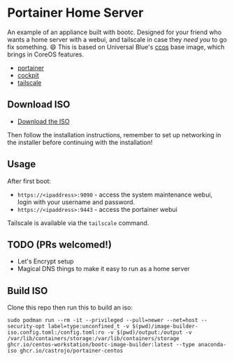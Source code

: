 # Portainer Home Server

An example of an appliance built with bootc. Designed for your friend who wants a home server with a webui, and tailscale in case they _need you_ to go fix something. 😄 This is based on Universal Blue's [ccos](https://github.com/ublue-os/ccos) base image, which brings in CoreOS features.

- [portainer](https://www.portainer.io/)
- [cockpit](https://cockpit-project.org/)
- [tailscale](https://tailscale.com) 

## Download ISO

- [Download the ISO](https://download.projectbluefin.io/server.iso)

Then follow the installation instructions, remember to set up networking in the installer before continuing with the installation!

## Usage

After first boot:

- `https://<ipaddress>:9090` - access the system maintenance webui, login with your username and password.
- `https://<ipaddress>:9443` - access the portainer webui

Tailscale is available via the `tailscale` command.

## TODO (PRs welcomed!)

- Let's Encrypt setup
- Magical DNS things to make it easy to run as a home server

## Build ISO

Clone this repo then run this to build an iso: 

```
sudo podman run --rm -it --privileged --pull=newer --net=host --security-opt label=type:unconfined_t -v $(pwd)/image-builder-iso.config.toml:/config.toml:ro -v $(pwd)/output:/output -v /var/lib/containers/storage:/var/lib/containers/storage ghcr.io/centos-workstation/bootc-image-builder:latest --type anaconda-iso ghcr.io/castrojo/portainer-centos
```
